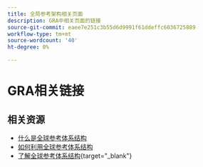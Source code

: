 ```yaml
---
title: 全局参考架构相关页面
description: GRA中相关页面的链接
source-git-commit: eaee7e251c3b55d6d9991f61ddeffc6036725889
workflow-type: tm+mt
source-wordcount: '40'
ht-degree: 0%

---
```


# GRA相关链接

## 相关资源

* [什么是全球参考体系结构](../global-reference-architecture/what-is-global-reference-architecture.md)
* [如何利用全球参考体系结构](../api-mesh/installing-aio-mesh-plugin.md)
* [了解全球参考体系结构](https://experienceleague.adobe.com/docs/commerce-operations/implementation-playbook/architecture/global-reference-architecture/overview.html){target="_blank"}
